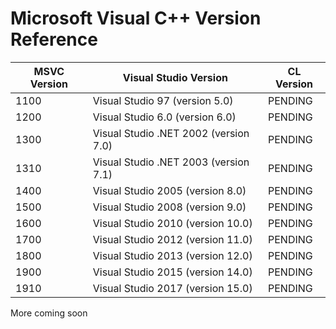 # Microsoft Visual C++ Version Reference

| MSVC Version | Visual Studio Version                  | CL Version |
| ------------ | -------------------------------------- | ---------- |
| 1100         | Visual Studio 97 (version 5.0)         | PENDING    |
| 1200         | Visual Studio 6.0 (version 6.0)        | PENDING    |
| 1300         | Visual Studio .NET 2002 (version 7.0)  | PENDING    |
| 1310         | Visual Studio .NET 2003 (version 7.1)  | PENDING    |
| 1400         | Visual Studio 2005 (version 8.0)       | PENDING    |
| 1500         | Visual Studio 2008 (version 9.0)       | PENDING    |
| 1600         | Visual Studio 2010 (version 10.0)      | PENDING    |
| 1700         | Visual Studio 2012 (version 11.0)      | PENDING    |
| 1800         | Visual Studio 2013 (version 12.0)      | PENDING    |
| 1900         | Visual Studio 2015 (version 14.0)      | PENDING    |
| 1910         | Visual Studio 2017 (version 15.0)      | PENDING    |

More coming soon
